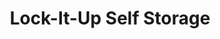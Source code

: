 ---
title: "Lock-It-Up Self Storage"
url: /oregon/lock-it-up-self-storage-dustin-road/
shop: storage rental
---